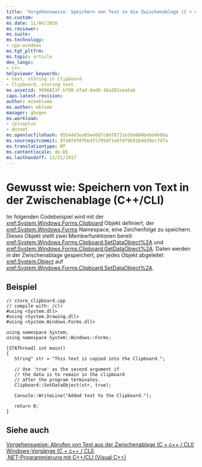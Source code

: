 ```yaml
---
title: 'Vorgehensweise: Speichern von Text in die Zwischenablage (C + c++ / CLI) | Microsoft Docs'
ms.custom: 
ms.date: 11/04/2016
ms.reviewer: 
ms.suite: 
ms.technology:
- cpp-windows
ms.tgt_pltfrm: 
ms.topic: article
dev_langs:
- C++
helpviewer_keywords:
- text, storing in Clipboard
- Clipboard, storing text
ms.assetid: 9996023f-b700-47ad-8ad9-1ba201eaa5a6
caps.latest.revision: 
author: mikeblome
ms.author: mblome
manager: ghogen
ms.workload:
- cplusplus
- dotnet
ms.openlocfilehash: 05544d3ea65ee68fc6df8731e5de084be6d460ba
ms.sourcegitcommit: 8fa8fdf0fbb4f57950f1e8f4f9b81b4d39ec7d7a
ms.translationtype: MT
ms.contentlocale: de-DE
ms.lasthandoff: 12/21/2017
---
```

# <a name="how-to-store-text-in-the-clipboard-ccli"></a>Gewusst wie: Speichern von Text in der Zwischenablage (C++/CLI)
Im folgenden Codebeispiel wird mit der <xref:System.Windows.Forms.Clipboard> Objekt definiert, der <xref:System.Windows.Forms> Namespace, eine Zeichenfolge zu speichern. Dieses Objekt stellt zwei Memberfunktionen bereit: <xref:System.Windows.Forms.Clipboard.SetDataObject%2A> und <xref:System.Windows.Forms.Clipboard.GetDataObject%2A>. Daten werden in der Zwischenablage gespeichert, per jedes Objekt abgeleitet <xref:System.Object> auf <xref:System.Windows.Forms.Clipboard.SetDataObject%2A>.  
  
## <a name="example"></a>Beispiel  
  
```  
// store_clipboard.cpp  
// compile with: /clr  
#using <System.dll>  
#using <System.Drawing.dll>  
#using <System.Windows.Forms.dll>  
  
using namespace System;  
using namespace System::Windows::Forms;  
  
[STAThread] int main()  
{  
   String^ str = "This text is copied into the Clipboard.";  
  
   // Use 'true' as the second argument if  
   // the data is to remain in the clipboard  
   // after the program terminates.  
   Clipboard::SetDataObject(str, true);  
  
   Console::WriteLine("Added text to the Clipboard.");  
  
   return 0;  
}  
```  
  
## <a name="see-also"></a>Siehe auch  
 [Vorgehensweise: Abrufen von Text aus der Zwischenablage (C + c++ / CLI)](../dotnet/how-to-retrieve-text-from-the-clipboard-cpp-cli.md)   
 [Windows-Vorgänge (C + c++ / CLI)](../dotnet/windows-operations-cpp-cli.md)   
 [.NET-Programmierung mit C++/CLI (Visual C++)](../dotnet/dotnet-programming-with-cpp-cli-visual-cpp.md)